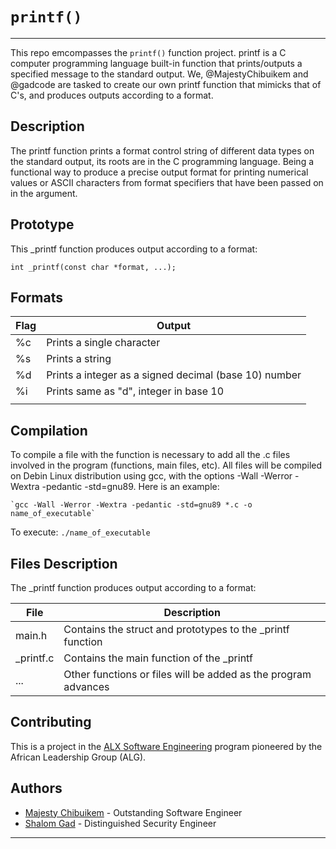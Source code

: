 # **`printf()`**

-------------------------

This repo emcompasses the `printf()` function project. printf is a C computer programming language built-in function that prints/outputs a specified message to the standard output. We, @MajestyChibuikem and @gadcode are tasked to create our own printf function that mimicks that of C's, and produces outputs according to a format.

## **Description**

The printf function prints a format control string of different data types on the standard output, its roots are in the C programming language. Being a functional way to produce a precise output format for printing numerical values or ASCII characters from format specifiers that have been passed on in the argument.

## **Prototype**

This _printf function produces output according to a format:

    int _printf(const char *format, ...);

## **Formats**

| Flag | Output |
| ---- | -------- |
| %c | Prints a single character |
| %s | Prints a string |
| %d | Prints a integer as a signed decimal (base 10) number |
| %i | Prints same as "d", integer in base 10 |
|          |                      |

## **Compilation**

To compile a file with the function is necessary to add all the .c files involved in the program (functions, main files, etc). All files will be compiled on Debin Linux distribution using gcc, with the options -Wall -Werror -Wextra -pedantic -std=gnu89. Here is an example:

    `gcc -Wall -Werror -Wextra -pedantic -std=gnu89 *.c -o name_of_executable`

To execute: `./name_of_executable`

## **Files Description**

The _printf function produces output according to a format:

| File | Description |
| ---- | ----------- |
| main.h | Contains the struct and prototypes to the _printf function |
| _printf.c | Contains the main function of the _printf |
| ... | Other functions or files will be added as the program advances |

## **Contributing**

This is a project in the [ALX Software Engineering](https://www.alxafrica.com/) program pioneered by the African Leadership Group (ALG).

## **Authors**

- [Majesty Chibuikem](https://github.com/MajestyChibuikem) - Outstanding Software Engineer
- [Shalom Gad](https://github.com/gadcode) - Distinguished Security Engineer

--------------------------------
